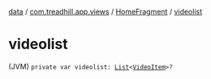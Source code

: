 [data](../../index.md) / [com.treadhill.app.views](../index.md) / [HomeFragment](index.md) / [videolist](./videolist.md)

# videolist

(JVM) `private var videolist: `[`List`](https://kotlinlang.org/api/latest/jvm/stdlib/kotlin.collections/-list/index.html)`<`[`VideoItem`](../../com.treadhill.app.data-types/-video-item/index.md)`>?`